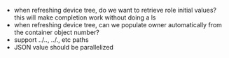 - when refreshing device tree, do we want to retrieve role initial values? this will make completion work without doing a ls
- when refreshing device tree, can we populate owner automatically from the container object number?
- support ../.., ../., etc paths
- JSON value should be parallelized

